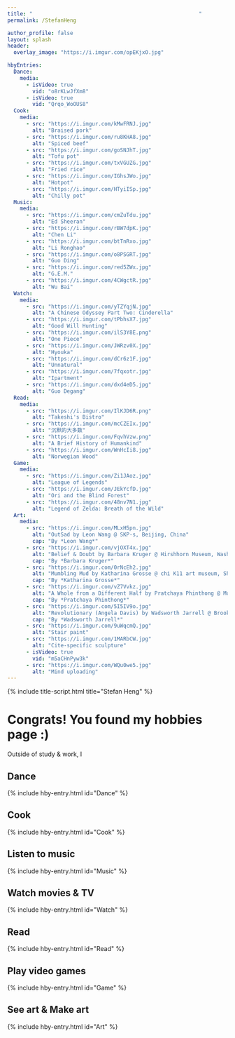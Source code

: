 ```yaml
---
title: "　　　　　　　　　　　　　　　　　　　　　　　　　　　　　　　　"
permalink: /StefanHeng

author_profile: false
layout: splash
header:
  overlay_image: "https://i.imgur.com/opEKjxO.jpg"

hbyEntries:
  Dance:
    media:
      - isVideo: true
        vid: "o8rKLwJfXm8"
      - isVideo: true
        vid: "Qrqo_WoOUS8"
  Cook:
    media:
      - src: "https://i.imgur.com/kMwFRNJ.jpg"
        alt: "Braised pork"
      - src: "https://i.imgur.com/ru8KHA8.jpg"
        alt: "Spiced beef"
      - src: "https://i.imgur.com/goSNJhT.jpg"
        alt: "Tofu pot"
      - src: "https://i.imgur.com/txVGUZG.jpg"
        alt: "Fried rice"
      - src: "https://i.imgur.com/IGhsJWo.jpg"
        alt: "Hotpot"
      - src: "https://i.imgur.com/HTyiISp.jpg"
        alt: "Chilly pot"
  Music:
    media:
      - src: "https://i.imgur.com/cmZuTdu.jpg"
        alt: "Ed Sheeran"
      - src: "https://i.imgur.com/rBW7dpK.jpg"
        alt: "Chen Li"
      - src: "https://i.imgur.com/btTnRxo.jpg"
        alt: "Li Ronghao"
      - src: "https://i.imgur.com/o8PSGRT.jpg"
        alt: "Guo Ding"
      - src: "https://i.imgur.com/red5ZWx.jpg"
        alt: "G.E.M."
      - src: "https://i.imgur.com/4CWgctR.jpg"
        alt: "Wu Bai"
  Watch:
    media:
      - src: "https://i.imgur.com/yTZYqjN.jpg"
        alt: "A Chinese Odyssey Part Two: Cinderella"
      - src: "https://i.imgur.com/tPbhsX7.jpg"
        alt: "Good Will Hunting"
      - src: "https://i.imgur.com/ilS3Y8E.png"
        alt: "One Piece"
      - src: "https://i.imgur.com/JWRzv0X.jpg"
        alt: "Hyouka"
      - src: "https://i.imgur.com/dCr6z1F.jpg"
        alt: "Unnatural"
      - src: "https://i.imgur.com/7fqxotr.jpg"
        alt: "Ipartment"
      - src: "https://i.imgur.com/dxd4eD5.jpg"
        alt: "Guo Degang"
  Read:
    media:
      - src: "https://i.imgur.com/IlKJD6R.png"
        alt: "Takeshi's Bistro"
      - src: "https://i.imgur.com/mcCZEIx.jpg"
        alt: "沉默的大多数"
      - src: "https://i.imgur.com/FqvhVzw.png"
        alt: "A Brief History of Humankind"
      - src: "https://i.imgur.com/WnHcIi8.jpg"
        alt: "Norwegian Wood"
  Game:
    media:
      - src: "https://i.imgur.com/Zi1JAoz.jpg"
        alt: "League of Legends"
      - src: "https://i.imgur.com/JEkYcfD.jpg"
        alt: "Ori and the Blind Forest"
      - src: "https://i.imgur.com/48nv7N1.jpg"
        alt: "Legend of Zelda: Breath of the Wild"
  Art:
    media:
      - src: "https://i.imgur.com/MLxH5pn.jpg"
        alt: "OutSad by Leon Wang @ SKP-s, Beijing, China"
        cap: "By *Leon Wang*"
      - src: "https://i.imgur.com/vjOXT4x.jpg"
        alt: "Belief & Doubt by Barbara Kruger @ Hirshhorn Museum, Washington, D.C., US"
        cap: "By *Barbara Kruger*"
      - src: "https://i.imgur.com/0rNcEh2.jpg"
        alt: "Mumbling Mud by Katharina Grosse @ chi K11 art museum, Shanghai, China"
        cap: "By *Katharina Grosse*"
      - src: "https://i.imgur.com/vZ7Vvkz.jpg"
        alt: "A Whole from a Different Half by Pratchaya Phinthong @ Museum of Modern Art, San Francisco, US"
        cap: "By *Pratchaya Phinthong*"
      - src: "https://i.imgur.com/5I5IV9o.jpg"
        alt: "Revolutionary (Angela Davis) by Wadsworth Jarrell @ Brooklyn Museum, New York, US"
        cap: "By *Wadsworth Jarrell*"
      - src: "https://i.imgur.com/9uWqcmQ.jpg"
        alt: "Stair paint"
      - src: "https://i.imgur.com/1MARbCW.jpg"
        alt: "Cite-specific sculpture"
      - isVideo: true
        vid: "m5aCHnPyw3k"
      - src: "https://i.imgur.com/WQu0we5.jpg"
        alt: "Mind uploading"
---
```

{% include title-script.html title="Stefan Heng" %}

# Congrats! You found my hobbies page :)

Outside of study & work, I


## Dance
{% include hby-entry.html id="Dance" %}


## Cook
{% include hby-entry.html id="Cook" %}


## Listen to music
{% include hby-entry.html id="Music" %}


## Watch movies & TV
{% include hby-entry.html id="Watch" %}


## Read
{% include hby-entry.html id="Read" %}


## Play video games
{% include hby-entry.html id="Game" %}


## See art & Make art
{% include hby-entry.html id="Art" %}
